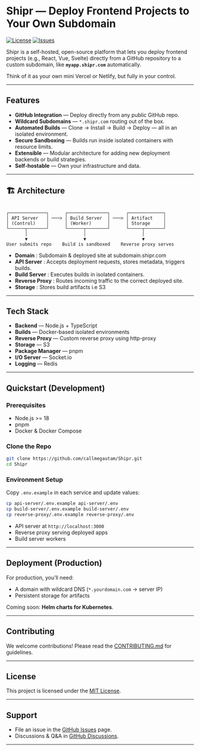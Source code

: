 # Shipr — Deploy Frontend Projects to Your Own Subdomain

[![License](https://img.shields.io/github/license/callmegautam/shipr)](LICENSE)
[![Issues](https://img.shields.io/github/issues/callmegautam/shipr)](https://github.com/yourusername/shipr/issues)

Shipr is a self-hosted, open-source platform that lets you deploy frontend projects (e.g., React, Vue, Svelte) directly from a GitHub repository to a custom subdomain, like **`myapp.shipr.com`** automatically.

Think of it as your own mini Vercel or Netlify, but fully in your control.

---

## Features

-   **GitHub Integration** — Deploy directly from any public GitHub repo.
-   **Wildcard Subdomains** — `*.shipr.com` routing out of the box.
-   **Automated Builds** — Clone → Install → Build → Deploy — all in an isolated environment.
-   **Secure Sandboxing** — Builds run inside isolated containers with resource limits.
-   **Extensible** — Modular architecture for adding new deployment backends or build strategies.
-   **Self-hostable** — Own your infrastructure and data.

---

## 🏗 Architecture

```

┌──────────────┐      ┌───────────────┐      ┌─────────────┐
│ API Server   │ ───> │ Build Server  │ ───> │ Artifact    │
│ (Control)    │      │ (Worker)      │      │ Storage     │
└──────┬───────┘      └──────┬────────┘      └─────┬───────┘
       │                     │                     │
       ▼                     ▼                     ▼
User submits repo    Build is sandboxed    Reverse proxy serves

```

-   **Domain** : Subdomain & deployed site at subdomain.shipr.com
-   **API Server** : Accepts deployment requests, stores metadata, triggers builds.
-   **Build Server** : Executes builds in isolated containers.
-   **Reverse Proxy** : Routes incoming traffic to the correct deployed site.
-   **Storage** : Stores build artifacts i.e S3

---

## Tech Stack

-   **Backend** — Node.js + TypeScript
-   **Builds** — Docker-based isolated environments
-   **Reverse Proxy** — Custom reverse proxy using http-proxy
-   **Storage** — S3
-   **Package Manager** — pnpm
-   **I/O Server** — Socket.io
-   **Logging** — Redis

---

## Quickstart (Development)

### Prerequisites

-   Node.js >= 18
-   pnpm
-   Docker & Docker Compose

### Clone the Repo

```bash
git clone https://github.com/callmegautam/Shipr.git
cd Shipr
```

### Environment Setup

Copy `.env.example` in each service and update values:

```bash
cp api-server/.env.example api-server/.env
cp build-server/.env.example build-server/.env
cp reverse-proxy/.env.example reverse-proxy/.env
```

-   API server at `http://localhost:3000`
-   Reverse proxy serving deployed apps
-   Build server workers

---

## Deployment (Production)

For production, you’ll need:

-   A domain with wildcard DNS (`*.yourdomain.com` → server IP)
-   Persistent storage for artifacts

Coming soon: **Helm charts for Kubernetes**.

---

## Contributing

We welcome contributions! Please read the [CONTRIBUTING.md](CONTRIBUTING.md) for guidelines.

---

## License

This project is licensed under the [MIT License](LICENSE).

---

## Support

-   File an issue in the [GitHub Issues](https://github.com/callmegautam/shipr/issues) page.
-   Discussions & Q\&A in [GitHub Discussions](https://github.com/callmegautam/shipr/discussions).

---
